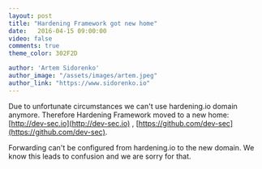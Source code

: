 ```yaml
---
layout: post
title: "Hardening Framework got new home"
date:   2016-04-15 09:00:00
video: false
comments: true
theme_color: 302F2D

author: 'Artem Sidorenko'
author_image: "/assets/images/artem.jpeg"
author_link: "https://www.sidorenko.io"
---
```


Due to unfortunate circumstances we can't use hardening.io domain anymore. Therefore Hardening Framework moved to a new home: [http://dev-sec.io](http://dev-sec.io) , [https://github.com/dev-sec](https://github.com/dev-sec).

Forwarding can't be configured from hardening.io to the new domain. We know this leads to confusion and we are sorry for that.
